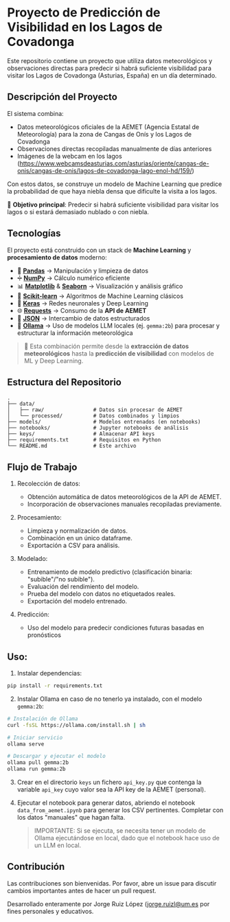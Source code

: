 # Proyecto de Predicción de Visibilidad en los Lagos de Covadonga

Este repositorio contiene un proyecto que utiliza datos meteorológicos y observaciones directas para predecir si habrá suficiente visibilidad para visitar los Lagos de Covadonga (Asturias, España) en un día determinado.

## Descripción del Proyecto

El sistema combina:
- Datos meteorológicos oficiales de la AEMET (Agencia Estatal de Meteorología) para la zona de Cangas de Onís y los Lagos de Covadonga
- Observaciones directas recopiladas manualmente de días anteriores
- Imágenes de la webcam en los lagos (https://www.webcamsdeasturias.com/asturias/oriente/cangas-de-onis/cangas-de-onis/lagos-de-covadonga-lago-enol-hd/159/)

Con estos datos, se construye un modelo de Machine Learning que predice la probabilidad de que haya niebla densa que dificulte la visita a los lagos.

🚀 **Objetivo principal**: Predecir si habrá suficiente visibilidad para visitar los lagos o si estará demasiado nublado o con niebla.

## Tecnologías

El proyecto está construido con un stack de **Machine Learning** y **procesamiento de datos** moderno:

- 🐼 **[Pandas](https://pandas.pydata.org/)** → Manipulación y limpieza de datos
- ➗ **[NumPy](https://numpy.org/)** → Cálculo numérico eficiente
- 📊 **[Matplotlib](https://matplotlib.org/)** & **[Seaborn](https://seaborn.pydata.org/)** → Visualización y análisis gráfico
- 🤖 **[Scikit-learn](https://scikit-learn.org/)** → Algoritmos de Machine Learning clásicos
- 🧠 **[Keras](https://keras.io/)** → Redes neuronales y Deep Learning
- 🌐 **[Requests](https://docs.python-requests.org/)** → Consumo de la **API de AEMET**
- 📄 **[JSON](https://www.json.org/)** → Intercambio de datos estructurados
- 💬 **[Ollama](https://ollama.com/)** → Uso de modelos LLM locales (ej. `gemma:2b`) para procesar y estructurar la información meteorológica

> 🔎 Esta combinación permite desde la **extracción de datos meteorológicos** hasta la **predicción de visibilidad** con modelos de ML y Deep Learning.



## Estructura del Repositorio

```
.
├── data/                   
│   ├── raw/                # Datos sin procesar de AEMET
│   └── processed/          # Datos combinados y limpios
├── models/                 # Modelos entrenados (en notebooks)
├── notebooks/              # Jupyter notebooks de análisis
├── keys/                   # Almacenar API keys
├── requirements.txt        # Requisitos en Python
└── README.md               # Este archivo
```

## Flujo de Trabajo

1. Recolección de datos:
   - Obtención automática de datos meteorológicos de la API de AEMET.
   - Incorporación de observaciones manuales recopiladas previamente.

2. Procesamiento:
   - Limpieza y normalización de datos.
   - Combinación en un único dataframe.
   - Exportación a CSV para análisis.

3. Modelado:
   - Entrenamiento de modelo predictivo (clasificación binaria: "subible"/"no subible").
   - Evaluación del rendimiento del modelo.
   - Prueba del modelo con datos no etiquetados reales.
   - Exportación del modelo entrenado.

4. Predicción:
   - Uso del modelo para predecir condiciones futuras basadas en pronósticos
  
## Uso:

1. Instalar dependencias:
```bash
pip install -r requirements.txt
```

2. Instalar Ollama en caso de no tenerlo ya instalado, con el modelo `gemma:2b`:
```bash
# Instalación de Ollama
curl -fsSL https://ollama.com/install.sh | sh

# Iniciar servicio
ollama serve

# Descargar y ejecutar el modelo
ollama pull gemma:2b
ollama run gemma:2b
```

3. Crear en el directorio `keys` un fichero `api_key.py` que contenga la variable `api_key` cuyo valor sea la API key de la AEMET (personal).

4. Ejecutar el notebook para generar datos, abriendo el notebook `data_from_aemet.ipynb` para generar los CSV pertinentes. Completar con los datos "manuales" que hagan falta.
   > IMPORTANTE: Si se ejecuta, se necesita tener un modelo de Ollama ejecutándose en local, dado que el notebook hace uso de un LLM en local.

## Contribución
Las contribuciones son bienvenidas. Por favor, abre un issue para discutir cambios importantes antes de hacer un pull request.

Desarrollado enteramente por Jorge Ruiz López ([jorge.ruizl@um.es](mailto:jorge.ruizl@um.es) por fines personales y educativos.

